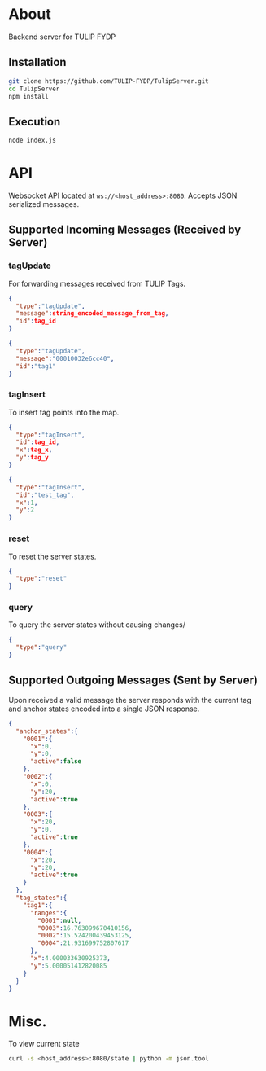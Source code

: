 # About
Backend server for TULIP FYDP

## Installation
```bash
git clone https://github.com/TULIP-FYDP/TulipServer.git
cd TulipServer
npm install
```

## Execution
```bash
node index.js
```

# API
Websocket API located at `ws://<host_address>:8080`. Accepts JSON serialized messages.


## Supported Incoming Messages (Received by Server)

### tagUpdate
For forwarding messages received from TULIP Tags.
```JSON
{
  "type":"tagUpdate",
  "message":string_encoded_message_from_tag,
  "id":tag_id
}

{
  "type":"tagUpdate",
  "message":"00010032e6cc40",
  "id":"tag1"
}
```

### tagInsert
To insert tag points into the map.
```JSON
{
  "type":"tagInsert",
  "id":tag_id,
  "x":tag_x,
  "y":tag_y
}

{
  "type":"tagInsert",
  "id":"test_tag",
  "x":1,
  "y":2
}
```

### reset
To reset the server states.
```JSON
{
  "type":"reset"
}
```

### query
To query the server states without causing changes/
```JSON
{
  "type":"query"
}
```

## Supported Outgoing Messages (Sent by Server)
Upon received a valid message the server responds with the current tag and anchor states encoded into a single JSON response.

```JSON
{
  "anchor_states":{
    "0001":{
      "x":0,
      "y":0,
      "active":false
    },
    "0002":{
      "x":0,
      "y":20,
      "active":true
    },
    "0003":{
      "x":20,
      "y":0,
      "active":true
    },
    "0004":{
      "x":20,
      "y":20,
      "active":true
    }
  },
  "tag_states":{
    "tag1":{
      "ranges":{
        "0001":null,
        "0003":16.763099670410156,
        "0002":15.524200439453125,
        "0004":21.931699752807617
      },
      "x":4.000033630925373,
      "y":5.000051412820085
    }
  }
}
```

# Misc.

To view current state
```bash
curl -s <host_address>:8080/state | python -m json.tool
```
